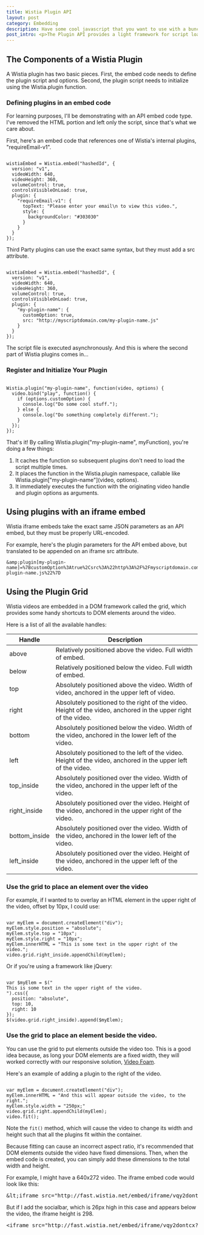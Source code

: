 ```yaml
---
title: Wistia Plugin API
layout: post
category: Embedding
description: Have some cool javascript that you want to use with a bunch of videos? The Plugin API lets you create a simple script package that works with any Wistia embed code.
post_intro: <p>The Plugin API provides a light framework for script loading and initialization on a video, as well as some convenient properties for positioning DOM elements.</p><p>It works with all embed types, including iframes, which means you can even use plugins in systems that don't allow script tags.</p>
---
```



## The Components of a Wistia Plugin

A Wistia plugin has two basic pieces. First, the embed code needs to define the plugin script and options. Second, the plugin script needs to initialize using the Wistia.plugin function.


### Defining plugins in an embed code

For learning purposes, I'll be demonstrating with an API embed code type. I've removed the HTML portion and left only the script, since that's what we care about.

First, here's an embed code that references one of Wistia's internal plugins, "requireEmail-v1".

<pre><code class="language-javascript">
wistiaEmbed = Wistia.embed("hashedId", {
  version: "v1",
  videoWidth: 640,
  videoHeight: 360,
  volumeControl: true,
  controlsVisibleOnLoad: true,
  plugin: {
    "requireEmail-v1": {
      topText: "Please enter your email\n to view this video.",
      style: {
        backgroundColor: "#303030"
      }
    }
  }
});
</code></pre>

Third Party plugins can use the exact same syntax, but they must add a src attribute.

<pre><code class="language-javascript">
wistiaEmbed = Wistia.embed("hashedId", {
  version: "v1",
  videoWidth: 640,
  videoHeight: 360,
  volumeControl: true,
  controlsVisibleOnLoad: true,
  plugin: {
    "my-plugin-name": {
      customOption: true,
      src: "http://myscriptdomain.com/my-plugin-name.js"
    }
  }
});
</code></pre>

The script file is executed asynchronously. And this is where the second part of Wistia plugins comes in...


### Register and Initialize Your Plugin

<pre><code class="language-javascript">
Wistia.plugin("my-plugin-name", function(video, options) {
  video.bind("play", function() {
    if (options.customOption) {
      console.log("Do some cool stuff.");
    } else {
      console.log("Do something completely different.");
    }
  });
});
</code></pre>

That's it! By calling Wistia.plugin("my-plugin-name", myFunction), you're doing a few things:

1. It caches the function so subsequent plugins don't need to load the script multiple times.
2. It places the function in the Wistia.plugin namespace, callable like Wistia.plugin["my-plugin-name"](video, options).
3. It immediately executes the function with the originating video handle and plugin options as arguments.


## Using plugins with an iframe embed

Wistia iframe embeds take the exact same JSON parameters as an API embed, but they must be properly URL-encoded.

For example, here's the plugin parameters for the API embed above, but translated to be appended on an iframe src attribute.

    &amp;plugin[my-plugin-name]=%7BcustomOption%3Atrue%2Csrc%3A%22http%3A%2F%2Fmyscriptdomain.com%2Fmy-plugin-name.js%22%7D


## Using the Plugin Grid

Wistia videos are embedded in a DOM framework called the grid, which provides some handy shortcuts to DOM elements around the video.

Here is a list of all the available handles:

Handle          | Description
------          | -----------
above           | Relatively positioned above the video. Full width of embed.
below           | Relatively positioned below the video. Full width of embed.
top             | Absolutely positioned above the video. Width of video, anchored in the upper left of video.
right           | Absolutely positioned to the right of the video. Height of the video, anchored in the upper right of the video.
bottom          | Absolutely positioned below the video. Width of the video, anchored in the lower left of the video.
left            | Absolutely positioned to the left of the video. Height of the video, anchored in the upper left of the video.
top_inside      | Absolutely positioned over the video. Width of the video, anchored in the upper left of the video.
right_inside    | Absolutely positioned over the video. Height of the video, anchored in the upper right of the video.
bottom_inside   | Absolutely positioned over the video. Width of the video, anchored in the lower left of the video.
left_inside     | Absolutely positioned over the video. Height of the video, anchored in the upper left of the video.


### Use the grid to place an element over the video

For example, if I wanted to to overlay an HTML element in the upper right of the video, offset by 10px, I could use:

<pre><code class="language-javascript">
var myElem = document.createElement("div");
myElem.style.position = "absolute";
myElem.style.top = "10px";
myElem.style.right = "10px";
myElem.innerHTML = "This is some text in the upper right of the video.";
video.grid.right_inside.appendChild(myElem);
</code></pre>

Or if you're using a framework like jQuery:

<pre><code class="language-javascript">
var $myElem = $("<div>This is some text in the upper right of the video.</div>").css({
  position: "absolute",
  top: 10,
  right: 10
});
$(video.grid.right_inside).append($myElem);
</code></pre>


### Use the grid to place an element beside the video.

You can use the grid to put elements outside the video too. This is a good idea because, as long 
your DOM elements are a fixed width, they will worked correctly with our responsive solution, 
[Video Foam](http://wistia.github.com/demobin/video-foam/).

Here's an example of adding a plugin to the right of the video.

<pre><code class="language-javascript">
var myElem = document.createElement("div");
myElem.innerHTML = "And this will appear outside the video, to the right.";
myElem.style.width = "250px;"
video.grid.right.appendChild(myElem);
video.fit();
</code></pre>

Note the `fit()` method, which will cause the video to change its width and height such that all 
the plugins fit within the container.

Because fitting can cause an incorrect aspect ratio, it's recommended that DOM elements outside 
the video have fixed dimensions. Then, when the embed code is created, you can simply add these 
dimensions to the total width and height.

For example, I might have a 640x272 video. The iframe embed code would look like this:

<pre>
&amp;lt;iframe src="http://fast.wistia.net/embed/iframe/vqy2dontcx?controlsVisibleOnLoad=true&amp;version=v1&amp;videoHeight=272&amp;videoWidth=640&amp;volumeControl=true" allowtransparency="true" frameborder="0" scrolling="no" class="wistia_embed" name="wistia_embed" width="640" height="272"&amp;gt;&amp;lt;/iframe&amp;gt;
</pre>

But if I add the socialbar, which is 26px high in this case and appears below the video, the iframe height is 298.

<pre>
&lt;iframe src="http://fast.wistia.net/embed/iframe/vqy2dontcx?controlsVisibleOnLoad=true&amp;plugin%5Bsocialbar-v1%5D=%7B%22buttons%22%3A%22embed-twitter-facebook%22%7D&amp;version=v1&amp;videoHeight=272&amp;videoWidth=640&amp;volumeControl=true" allowtransparency="true" frameborder="0" scrolling="no" class="wistia_embed" name="wistia_embed" width="640" height="298"&gt;&lt;/iframe&gt;
</pre>
